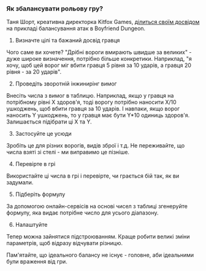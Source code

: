 ### Як збалансувати рольову гру?

Таня Шорт, креативна директорка Kitfox Games, [ділиться своїм досвідом](https://threadreaderapp.com/thread/1301990872645468160.html) на прикладі балансування атак в Boyfriend Dungeon.

1. Визначте цілі та бажаний досвід гравця

Чого саме ви хочете? "Дрібні вороги вмирають швидше за великих" - дуже широке визначення, потрібно більше конкретики. Наприклад, "я хочу, щоб цей ворог міг вбити гравця 5 рівня за 10 ударів, а гравця 20 рівня - за 20 ударів".

2. Проведіть зворотній інжинирінг вимог

Внесіть числа з вимог в таблицю. Наприклад, якщо у гравця на потрібному рівні Х здоров'я, тоді ворогу потрібно наносити Х/10 ушкоджень, щоб вбити гравця за 10 ударів. І навпаки, якщо ворог наносить Y ушкоджень, то у гравця має бути Y*10 одиниць здоров'я. Залишається підібрати ці X та Y.

3. Застосуйте це усюди

Зробіть це для різних ворогів, видів зброї і т.д. Не переживайте, що числа взяті зі стелі - ми виправимо це пізніше.

4. Перевірте в грі

Використайте ці числа в грі і перевірте, чи грається бій так, як ви задумали.

5. Підберіть формулу

За допомогою онлайн-сервісів на основі чисел з таблиці згенеруйте формулу, яка видає потрібне число для усього діапазону.

6. Налаштуйте

Тепер можна зайнятися підстроюванням. Краще робити великі зміни параметрів, щоб відразу відчувати різницю.

Пам'ятайте, що ідеального балансу не існує - головне, аби ідеальними були враження від гри.
